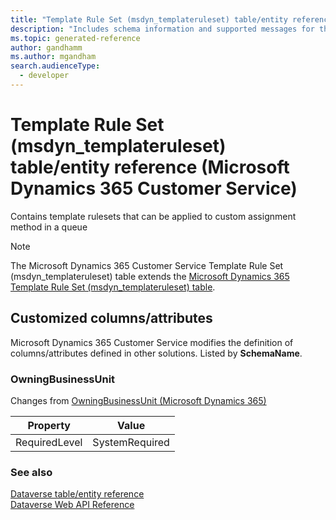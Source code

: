 ```yaml
---
title: "Template Rule Set (msdyn_templateruleset) table/entity reference (Microsoft Dynamics 365 Customer Service)"
description: "Includes schema information and supported messages for the Template Rule Set (msdyn_templateruleset) table/entity with Microsoft Dynamics 365 Customer Service."
ms.topic: generated-reference
author: gandhamm
ms.author: mgandham
search.audienceType: 
  - developer
---
```


# Template Rule Set (msdyn_templateruleset) table/entity reference (Microsoft Dynamics 365 Customer Service)

Contains template rulesets that can be applied to custom assignment method in a queue

> [!NOTE]
> The Microsoft Dynamics 365 Customer Service Template Rule Set (msdyn_templateruleset) table extends the [Microsoft Dynamics 365 Template Rule Set (msdyn_templateruleset) table](/dynamics365/developer/reference/entities/msdyn_templateruleset).



## Customized columns/attributes

Microsoft Dynamics 365 Customer Service modifies the definition of columns/attributes defined in other solutions. Listed by **SchemaName**.

### <a name="BKMK_OwningBusinessUnit"></a> OwningBusinessUnit

Changes from [OwningBusinessUnit (Microsoft Dynamics 365)](/dynamics365/developer/reference/entities/msdyn_templateruleset#BKMK_OwningBusinessUnit)

|Property|Value|
|---|---|
|RequiredLevel|SystemRequired|




### See also

[Dataverse table/entity reference](/power-apps/developer/data-platform/reference/about-entity-reference)  
[Dataverse Web API Reference](/power-apps/developer/data-platform/webapi/reference/about)   

